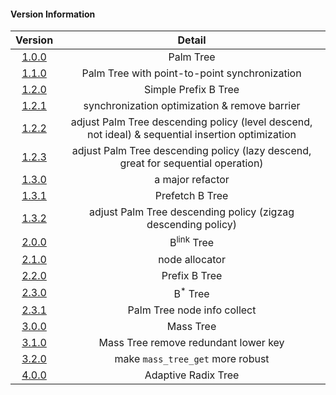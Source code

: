 #### Version Information
| Version |           Detail             |
|:------:|:---------------------------:|
| [1.0.0](https://github.com/UncP/aili/tree/1.0.0)  | Palm Tree |
| [1.1.0](https://github.com/UncP/aili/tree/1.1.0)  | Palm Tree with point-to-point synchronization |
| [1.2.0](https://github.com/UncP/aili/tree/1.2.0)  | Simple Prefix B Tree |
| [1.2.1](https://github.com/UncP/aili/tree/1.2.1)  | synchronization optimization & remove barrier |
| [1.2.2](https://github.com/UncP/aili/tree/1.2.2)  | adjust Palm Tree descending policy (level descend, not ideal) & sequential insertion optimization |
| [1.2.3](https://github.com/UncP/aili/tree/1.2.3)  | adjust Palm Tree descending policy (lazy descend, great for sequential operation) |
| [1.3.0](https://github.com/UncP/aili/tree/1.3.0)  | a major refactor |
| [1.3.1](https://github.com/UncP/aili/tree/1.3.1)  | Prefetch B Tree |
| [1.3.2](https://github.com/UncP/aili/tree/1.3.2)  | adjust Palm Tree descending policy (zigzag descending policy) |
| [2.0.0](https://github.com/UncP/aili/tree/2.0.0)  | B<sup>link</sup> Tree |
| [2.1.0](https://github.com/UncP/aili/tree/2.1.0)  | node allocator |
| [2.2.0](https://github.com/UncP/aili/tree/2.2.0)  | Prefix B Tree |
| [2.3.0](https://github.com/UncP/aili/tree/2.3.0)  | B<sup>*</sup> Tree |
| [2.3.1](https://github.com/UncP/aili/tree/2.3.1)  | Palm Tree node info collect |
| [3.0.0](https://github.com/UncP/aili/tree/3.0.0) | Mass Tree |
| [3.1.0](https://github.com/UncP/aili/tree/3.1.0) | Mass Tree remove redundant lower key |
| [3.2.0](https://github.com/UncP/aili/tree/3.2.0) | make `mass_tree_get` more robust |
| [4.0.0](https://github.com/UncP/aili/tree/4.0.0) | Adaptive Radix Tree |

